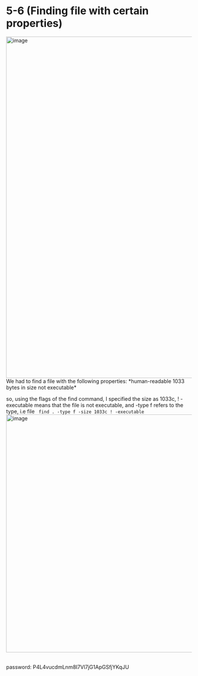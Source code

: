 # 5-6 (Finding file with certain properties)
<img width="927" alt="image" src="https://github.com/Chalhotra/git-exercises-writeups/assets/135652026/d0111c89-dd7b-495a-be63-de3b188cf8a0">
<br>
We had to find a file with the following properties:
*human-readable
1033 bytes in size
not executable*

so, using the flags of the find command, I specified the size as 1033c, ! -executable means that the file is not executable, and -type f refers to the type, i.e file 
``` find . -type f -size 1033c ! -executable```
<img width="646" alt="image" src="https://github.com/Chalhotra/git-exercises-writeups/assets/135652026/a5406d76-7c25-4b65-831e-3622c217daf4">


<br>
password: P4L4vucdmLnm8I7Vl7jG1ApGSfjYKqJU
